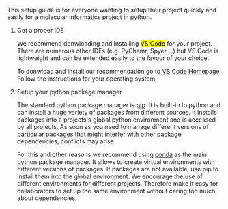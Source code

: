 This setup guide is for everyone wanting to setup their project quickly and easily for a molecular informatics project in python.

1. Get a proper IDE

    We recommend donwloading and installing <mark>VS Code</mark> for your project.
    There are numerous other IDEs (e.g. PyChamr, Spyer,...) but VS Code is lightweight and can be extended easily to the favour of your choice.

    To donwload and install our recommendation go to [VS Code Homepage](https://code.visualstudio.com/download). Follow the instructions for your operating system.

2. Setup your python package manager

    The standard python package manager is [pip](https://pypi.org/project/pip/). It is built-in to python and can install a huge variety of packages from different sources. It installs packages into a projects's global python environment and is accessed by all projects.
    As soon as you need to manage different versions of particular packages that might interfer with other package dependencies, conflicts may arise.

    For this and other reasons we recommend using [conda](https://code.visualstudio.com/download) as the main python package manager. It allows to create virtual environments with different versions of packages.
    If packages are not available, use pip to install them into the global environment.
    We encourage the use of different environments for different projects. 
    Therefore make it easy for collaborators to set up the same environment without caring too much about dependencies.





